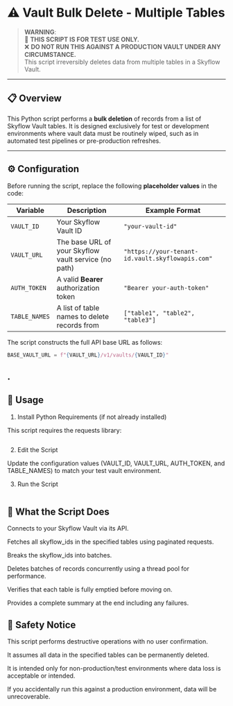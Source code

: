 # ⚠️ Vault Bulk Delete - Multiple Tables

> **WARNING**:  
> 🚫 **THIS SCRIPT IS FOR TEST USE ONLY.**  
> ❌ **DO NOT RUN THIS AGAINST A PRODUCTION VAULT UNDER ANY CIRCUMSTANCE.**  
> This script irreversibly deletes data from multiple tables in a Skyflow Vault.

---

## 📋 Overview

This Python script performs a **bulk deletion** of records from a list of Skyflow Vault tables. It is designed exclusively for test or development environments where vault data must be routinely wiped, such as in automated test pipelines or pre-production refreshes.

---

## ⚙️ Configuration

Before running the script, replace the following **placeholder values** in the code:

| Variable      | Description                                          | Example Format                                   |
| ------------- | ---------------------------------------------------- | ------------------------------------------------ |
| `VAULT_ID`    | Your Skyflow Vault ID                                | `"your-vault-id"`                                |
| `VAULT_URL`   | The base URL of your Skyflow vault service (no path) | `"https://your-tenant-id.vault.skyflowapis.com"` |
| `AUTH_TOKEN`  | A valid **Bearer** authorization token               | `"Bearer your-auth-token"`                       |
| `TABLE_NAMES` | A list of table names to delete records from         | `["table1", "table2", "table3"]`                 |

The script constructs the full API base URL as follows:

```python
BASE_VAULT_URL = f"{VAULT_URL}/v1/vaults/{VAULT_ID}"

```

## .

## 🚀 Usage

1. Install Python Requirements (if not already installed)

This script requires the requests library:

```pip install requests

```

2. Edit the Script

Update the configuration values (VAULT_ID, VAULT_URL, AUTH_TOKEN, and TABLE_NAMES) to match your test vault environment.

3. Run the Script

```python vault_bulk_delete.py

```

## 🧠 What the Script Does

Connects to your Skyflow Vault via its API.

Fetches all skyflow_ids in the specified tables using paginated requests.

Breaks the skyflow_ids into batches.

Deletes batches of records concurrently using a thread pool for performance.

Verifies that each table is fully emptied before moving on.

Provides a complete summary at the end including any failures.

## 🔐 Safety Notice

This script performs destructive operations with no user confirmation.

It assumes all data in the specified tables can be permanently deleted.

It is intended only for non-production/test environments where data loss is acceptable or intended.

If you accidentally run this against a production environment, data will be unrecoverable.
